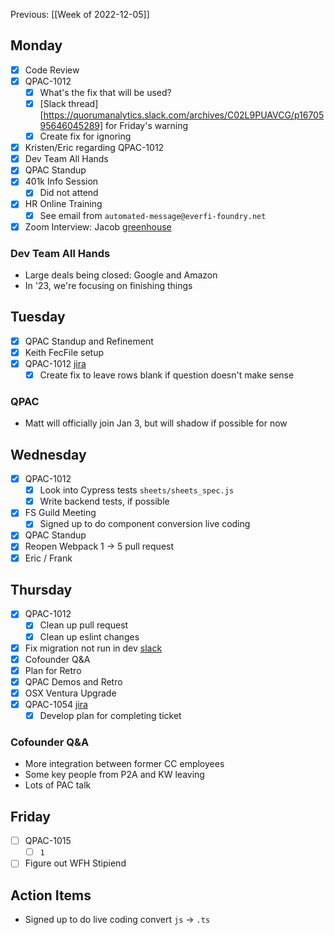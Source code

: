 Previous: [[Week of 2022-12-05]]

## Monday
- [x] Code Review
- [x] QPAC-1012
	- [x] What's the fix that will be used?
	- [x] [Slack thread][https://quorumanalytics.slack.com/archives/C02L9PUAVCG/p1670595646045289] for Friday's warning
	- [x] Create fix for ignoring
- [x] Kristen/Eric regarding QPAC-1012
- [x] Dev Team All Hands
- [x] QPAC Standup
- [x] 401k Info Session
	- [x] Did not attend
- [x] HR Online Training
	- [x] See email from `automated-message@everfi-foundry.net`
- [x] Zoom Interview: Jacob [greenhouse](https://app.greenhouse.io/guides/28660565/people/251689876?application_id=273843111)

### Dev Team All Hands
- Large deals being closed: Google and Amazon
- In '23, we're focusing on finishing things

## Tuesday
- [x] QPAC Standup and Refinement
- [x] Keith FecFile setup
- [x] QPAC-1012 [jira](https://quorumanalytics.atlassian.net/browse/QPAC-1012)
	- [x] Create fix to leave rows blank if question doesn't make sense

### QPAC
- Matt will officially join Jan 3, but will shadow if possible for now

## Wednesday
- [x] QPAC-1012
	- [x] Look into Cypress tests `sheets/sheets_spec.js`
	- [x] Write backend tests, if possible
- [x] FS Guild Meeting
	- [x] Signed up to do component conversion live coding
- [x] QPAC Standup
- [x] Reopen Webpack 1 -> 5 pull request
- [x] Eric / Frank

## Thursday
- [x] QPAC-1012
	- [x] Clean up pull request
	- [x] Clean up eslint changes
- [x] Fix migration not run in dev [slack](https://quorumanalytics.slack.com/archives/C02FDEK1JBH/p1671114568558309)
- [x] Cofounder Q&A
- [x] Plan for Retro
- [x] QPAC Demos and Retro
- [x] OSX Ventura Upgrade
- [x] QPAC-1054 [jira](https://quorumanalytics.atlassian.net/browse/QPAC-1054)
	- [x] Develop plan for completing ticket

### Cofounder Q&A
- More integration between former CC employees
- Some key people from P2A and KW leaving
- Lots of PAC talk

## Friday
- [ ] QPAC-1015
	- [ ] `1`
- [ ] Figure out WFH Stipiend

## Action Items
- Signed up to do live coding convert `js` -> `.ts`